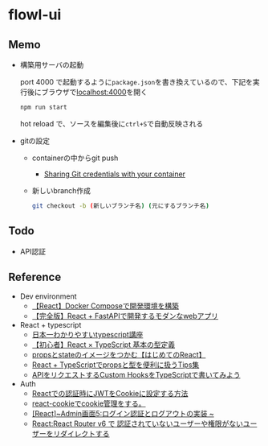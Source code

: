 # flowl-ui

## Memo

- 構築用サーバの起動

  port 4000 で起動するように`package.json`を書き換えているので、下記を実行後にブラウザで[localhost:4000](http://localhost:4000)を開く

  ```bash
  npm run start
  ```

  hot reload で、ソースを編集後に`ctrl+S`で自動反映される

- gitの設定
  - containerの中からgit push
    - [Sharing Git credentials with your container](https://code.visualstudio.com/docs/remote/containers#_sharing-git-credentials-with-your-container)

  - 新しいbranch作成

    ```bash
    git checkout -b (新しいブランチ名) (元にするブランチ名)
    ```

## Todo

- API認証

## Reference

- Dev environment
  - [【React】Docker Composeで開発環境を構築](https://zenn.dev/chida/articles/51ba4ec06a0724)
  - [【完全版】React + FastAPIで開発するモダンなwebアプリ](https://zenn.dev/sawao/articles/15a9cf0e3360a7)
- React + typescript
  - [日本一わかりやすいtypescript講座](https://www.youtube.com/playlist?list=PLX8Rsrpnn3IW0REXnTWQp79mxCvHkIrad)
  - [【初心者】React × TypeScript 基本の型定義](https://zenn.dev/ogakuzuko/articles/react-typescript-for-beginner)
  - [propsとstateのイメージをつかむ【はじめてのReact】](https://qiita.com/rio_threehouse/items/7632f5a593cf218b9504)
  - [React + TypeScriptでpropsと型を便利に扱うTips集](https://zenn.dev/so_nishimura/articles/e9afde3b7dc779)
  - [APIをリクエストするCustom HooksをTypeScriptで書いてみよう](https://zenn.dev/shikky0331/articles/96fe7208a6efb57f5b7e)
- Auth
  - [Reactでの認証時にJWTをCookieに設定する方法](https://zenn.dev/marokanatani/articles/d0777a34641d22)
  - [react-cookieでcookie管理をする。](https://zenn.dev/iroristudio/articles/0bc4729fefbc41)
  - [[React]~Admin画面5:ログイン認証とログアウトの実装 ~](https://selfnote.work/20210726/programming/react-next-admin-5/)
  - [React:React Router v6 で 認証されていないユーザーや権限がないユーザーをリダイレクトする](https://zenn.dev/longbridge/articles/61b05d8bdb014d)
